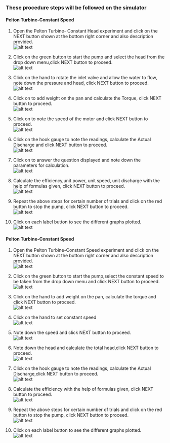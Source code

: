 ### These procedure steps will be followed on the simulator
#### Pelton Turbine-Constant Speed
1. Open the Pelton Turbine- Constant Head experiment and click on the NEXT button shown at the bottom right corner and also description provided.<br>
![alt text](images/pel_1.PNG)<br>

2. Click on the green button to start the pump and select the head from the drop down menu,click NEXT button to proceed.<br>
![alt text](images/pel_2.PNG)<br>

3. Click on the hand to rotate the inlet valve and allow the water to flow, note down the pressure and head, click NEXT button to proceed.<br>
![alt text](images/pel_3.PNG)<br>

4. Click on to add weight on the pan and calculate the Torque, click NEXT button to proceed.<br>
![alt text](images/pel_4.PNG)<br>

5. Click on to note the speed of the motor and click NEXT button to proceed.<br>
![alt text](images/pel_5.PNG)<br>

6. Click on the hook gauge to note the readings, calculate the Actual Discharge and click NEXT button to proceed.<br>
![alt text](images/pel_6.PNG)<br>

7. Click on to answer the question displayed and note down the parameters for calculation.<br>
![alt text](images/pel_7.PNG)<br>

8. Calculate the efficiency,unit power, unit speed, unit discharge with the help of formulas given, click NEXT button to proceed.<br>
![alt text](images/pel_8.PNG)<br>

9. Repeat the above steps for certain number of trials and click on the red button to stop the pump, click NEXT button to proceed.<br>
![alt text](images/pel_9.PNG)<br>

10. Click on each label button to see the different graphs plotted.<br>
![alt text](images/pel_10.PNG)<br>

#### Pelton Turbine-Constant Speed

1. Open the Pelton Turbine-Constant Speed experiment and click on the NEXT button shown at the bottom right corner and also description provided.<br>
![alt text](images/s_1.PNG)<br>

2. Click on the green button to start the pump,select the constant speed to be taken from the drop down menu and click NEXT button to proceed.<br>
![alt text](images/s_2.PNG)<br>

3. Click on the hand to add weight on the pan, calculate the torque and click NEXT button to proceed.<br>
![alt text](images/s_3.PNG)<br>

4. Click on the hand to set constant speed<br>
![alt text](images/s_4.PNG)<br>

5. Note down the speed and click NEXT button to proceed.<br>
![alt text](images/s_5.PNG)<br>

6. Note down the head and calculate the total head,click NEXT button to proceed.<br>
![alt text](images/s_6.PNG)<br>

7. Click on the hook gauge to note the readings, calculate the Actual Discharge,click NEXT button to proceed.<br>
![alt text](images/s_7.PNG)<br>

8. Calculate the efficiency with the help of formulas given, click NEXT button to proceed.<br>
![alt text](images/s_8.PNG)<br>

9. Repeat the above steps for certain number of trials and click on the red button to stop the pump, click NEXT button to proceed.<br>
![alt text](images/s_9.PNG)<br>

10. Click on each label button to see the different graphs plotted.<br>
![alt text](images/s_10.PNG)<br>
